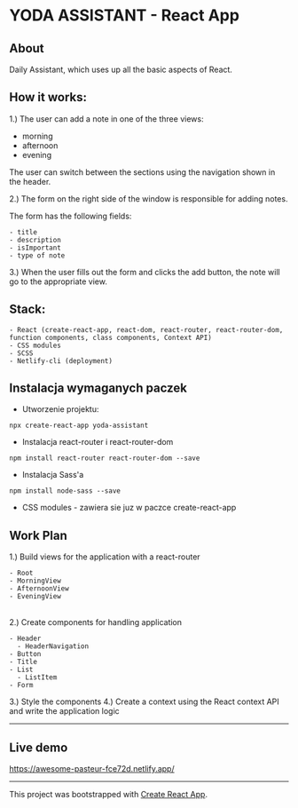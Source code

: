 # YODA ASSISTANT - React App

## About

Daily Assistant, which uses up all the basic aspects of React.

## How it works:

1.) The user can add a note in one of the three views:

- morning
- afternoon
- evening

The user can switch between the sections using the navigation shown in the header.

2.) The form on the right side of the window is responsible for adding notes.

The form has the following fields:

```
- title
- description
- isImportant
- type of note

```

3.) When the user fills out the form and clicks the add button, the note will go to the appropriate view.

## Stack:

```
- React (create-react-app, react-dom, react-router, react-router-dom, function components, class components, Context API)
- CSS modules
- SCSS
- Netlify-cli (deployment)
```

## Instalacja wymaganych paczek

- Utworzenie projektu:

```
npx create-react-app yoda-assistant
```

- Instalacja react-router i react-router-dom

```
npm install react-router react-router-dom --save
```

- Instalacja Sass'a

```
npm install node-sass --save
```

- CSS modules - zawiera sie juz w paczce create-react-app

## Work Plan

1.) Build views for the application with a react-router

```
- Root
- MorningView
- AfternoonView
- EveningView
```

<br>
2.) Create components for handling application

```
- Header
  - HeaderNavigation
- Button
- Title
- List
  - ListItem
- Form
```

3.) Style the components
4.) Create a context using the React context API and write the application logic

---

## Live demo

https://awesome-pasteur-fce72d.netlify.app/

---

This project was bootstrapped with [Create React App](https://github.com/facebook/create-react-app).
